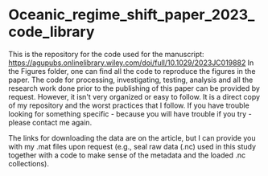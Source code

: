 # Oceanic_regime_shift_paper_2023_code_library
This is the repository for the code used for the manuscript: https://agupubs.onlinelibrary.wiley.com/doi/full/10.1029/2023JC019882
In the Figures folder, one can find all the code to reproduce the figures in the paper. 
The code for processing, investigating, testing, analysis and all the research work done prior to the publishing of this paper can be provided by request. However, it isn't very organized or easy to follow. It is a direct copy of my repository and the worst practices that I follow. If you have trouble looking for something specific - because you will have trouble if you try - please contact me again. 

The links for downloading the data are on the article, but I can provide you with my .mat files upon request (e.g., seal raw data (.nc) used in this study together with a code to make sense of the metadata and the loaded .nc collections). 


